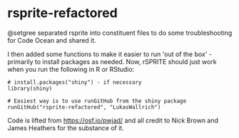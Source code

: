 # rsprite-refactored
@setgree separated rsprite into constituent files to do some troubleshooting for Code Ocean and shared it.

I then added some functions to make it easier to run 'out of the box' - primarily to install packages as needed. Now, rSPRITE should just work when you run the following in R or RStudio:

```
# install.packages("shiny") - if necessary
library(shiny)

# Easiest way is to use runGitHub from the shiny package
runGitHub("rsprite-refactored", "LukasWallrich")
```

Code is lifted from https://osf.io/pwjad/ and all credit to Nick Brown and James Heathers for the substance of it.
 
